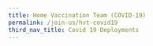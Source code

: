 ```yaml
---
title: Home Vaccination Team (COVID-19)
permalink: /join-us/hvt-covid19
third_nav_title: Covid 19 Deployments
---
```

